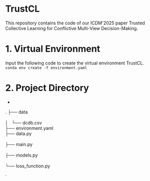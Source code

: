 # TrustCL
This repository contains the code of our ICDM'2025 paper Trusted Collective Learning for Conflictive Multi-View Decision-Making.

# 1.  Virtual Environment
Input the following code to create the virtual environment TrustCL. <br>
`conda env create -f environment.yaml`

# 2. Project Directory
-
.
├── data  <br>      
│   └── dcdb.csv  <br>
├── environment.yaml <br>
├── data.py        <br>          
├── main.py         <br>                           
├── models.py       <br>           
└── loss_function.py      <br>             
`

